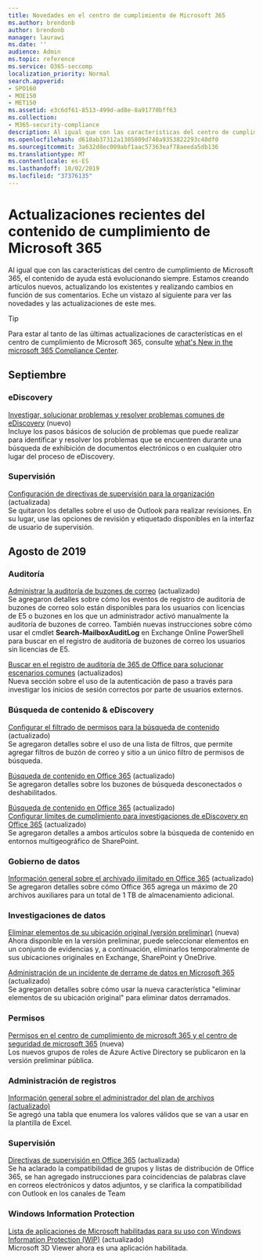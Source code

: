 ```yaml
---
title: Novedades en el centro de cumplimiento de Microsoft 365
ms.author: brendonb
author: brendonb
manager: laurawi
ms.date: ''
audience: Admin
ms.topic: reference
ms.service: O365-seccomp
localization_priority: Normal
search.appverid:
- SPO160
- MOE150
- MET150
ms.assetid: e3c6df61-8513-499d-ad8e-8a91770bff63
ms.collection:
- M365-security-compliance
description: Al igual que con las características del centro de cumplimiento de Microsoft 365, el contenido de ayuda está evolucionando siempre. Estamos creando artículos nuevos, actualizando los existentes y realizando cambios en función de sus comentarios. Descubra las novedades y las actualizaciones de este mes.
ms.openlocfilehash: d610ab37312a1305809d740a9353822293c48df0
ms.sourcegitcommit: 3a632d8ec009abf1aac57363eaf78aeeda5db136
ms.translationtype: MT
ms.contentlocale: es-ES
ms.lasthandoff: 10/02/2019
ms.locfileid: "37376135"
---
```

# <a name="recent-updates-to-microsoft-365-compliance-content"></a>Actualizaciones recientes del contenido de cumplimiento de Microsoft 365

Al igual que con las características del centro de cumplimiento de Microsoft 365, el contenido de ayuda está evolucionando siempre. Estamos creando artículos nuevos, actualizando los existentes y realizando cambios en función de sus comentarios. Eche un vistazo al siguiente para ver las novedades y las actualizaciones de este mes.

> [!TIP]
> Para estar al tanto de las últimas actualizaciones de características en el centro de cumplimiento de Microsoft 365, consulte [what's New in the microsoft 365 Compliance Center](whats-new.md).

## <a name="september"></a>Septiembre

### <a name="ediscovery"></a>eDiscovery

[Investigar, solucionar problemas y resolver problemas comunes de eDiscovery](ediscovery-troubleshooting-common-issues.md) (nuevo)<br> Incluye los pasos básicos de solución de problemas que puede realizar para identificar y resolver los problemas que se encuentren durante una búsqueda de exhibición de documentos electrónicos o en cualquier otro lugar del proceso de eDiscovery.

### <a name="supervision"></a>Supervisión

[Configuración de directivas de supervisión para la organización](configure-supervision-policies.md) (actualizada)<br>Se quitaron los detalles sobre el uso de Outlook para realizar revisiones. En su lugar, use las opciones de revisión y etiquetado disponibles en la interfaz de usuario de supervisión.

## <a name="august-2019"></a>Agosto de 2019

### <a name="auditing"></a>Auditoría

[Administrar la auditoría de buzones de correo](enable-mailbox-auditing.md#more-information) (actualizado)<br>Se agregaron detalles sobre cómo los eventos de registro de auditoría de buzones de correo solo están disponibles para los usuarios con licencias de E5 o buzones en los que un administrador activó manualmente la auditoría de buzones de correo. También nuevas instrucciones sobre cómo usar el cmdlet **Search-MailboxAuditLog** en Exchange Online PowerShell para buscar en el registro de auditoría de buzones de correo los usuarios sin licencias de E5.

[Buscar en el registro de auditoría de 365 de Office para solucionar escenarios comunes](auditing-troubleshooting-scenarios.md#investigate-why-there-was-a-successful-login-by-a-user-outside-your-organization) (actualizados)<br>Nueva sección sobre el uso de la autenticación de paso a través para investigar los inicios de sesión correctos por parte de usuarios externos.

### <a name="content-search--ediscovery"></a>Búsqueda de contenido & eDiscovery

[Configurar el filtrado de permisos para la búsqueda de contenido](permissions-filtering-for-content-search.md#using-a-filters-list-to-combine-filter-types) (actualizado)<br>Se agregaron detalles sobre el uso de una lista de filtros, que permite agregar filtros de buzón de correo y sitio a un único filtro de permisos de búsqueda.

[Búsqueda de contenido en Office 365](content-search.md#searching-disconnected-or-de-licensed-mailboxes) (actualizado)<br>Se agregaron detalles sobre los buzones de búsqueda desconectados o deshabilitados.

[Búsqueda de contenido en Office 365](content-search.md#searching-for-content-in-a-sharepoint-multi-geo-environment) (actualizado)<br>
[Configurar límites de cumplimiento para investigaciones de eDiscovery en Office 365](set-up-compliance-boundaries.md#searching-and-exporting-content-in-multi-geo-environments) (actualizado)<br>Se agregaron detalles a ambos artículos sobre la búsqueda de contenido en entornos multigeográfico de SharePoint.

### <a name="data-governance"></a>Gobierno de datos

[Información general sobre el archivado ilimitado en Office 365](unlimited-archiving.md#how-auto-expanding-archiving-works) (actualizado)<br>Se agregaron detalles sobre cómo Office 365 agrega un máximo de 20 archivos auxiliares para un total de 1 TB de almacenamiento adicional.

### <a name="data-investigations"></a>Investigaciones de datos

[Eliminar elementos de su ubicación original (versión preliminar)](delete-items-from-original-locations.md) (nueva)<br>Ahora disponible en la versión preliminar, puede seleccionar elementos en un conjunto de evidencias y, a continuación, eliminarlos temporalmente de sus ubicaciones originales en Exchange, SharePoint y OneDrive.

[Administración de un incidente de derrame de datos en Microsoft 365](manage-data-spillage-incidents.md#step-4-delete-the-spilled-data) (actualizado)<br>Se agregaron detalles sobre cómo usar la nueva característica "eliminar elementos de su ubicación original" para eliminar datos derramados.

### <a name="permissions"></a>Permisos

[Permisos en el centro de cumplimiento de microsoft 365 y el centro de seguridad de microsoft 365](../security/office-365-security/permissions-microsoft-365-compliance-security.md) (nueva)<br>Los nuevos grupos de roles de Azure Active Directory se publicaron en la versión preliminar pública.

### <a name="records-management"></a>Administración de registros

[Información general sobre el administrador del plan de archivos (actualizado)](file-plan-manager.md#export-all-existing-retention-labels-to-analyze-andor-perform-offline-reviews)<br>Se agregó una tabla que enumera los valores válidos que se van a usar en la plantilla de Excel.

### <a name="supervision"></a>Supervisión

[Directivas de supervisión en Office 365](supervision-policies.md) (actualizada)<br>Se ha aclarado la compatibilidad de grupos y listas de distribución de Office 365, se han agregado instrucciones para coincidencias de palabras clave en correos electrónicos y datos adjuntos, y se clarifica la compatibilidad con Outlook en los canales de Team

### <a name="windows-information-protection"></a>Windows Information Protection

[Lista de aplicaciones de Microsoft habilitadas para su uso con Windows Information Protection (WIP)](https://docs.microsoft.com/windows/security/information-protection/windows-information-protection/enlightened-microsoft-apps-and-wip) (actualizado) <br>Microsoft 3D Viewer ahora es una aplicación habilitada.
